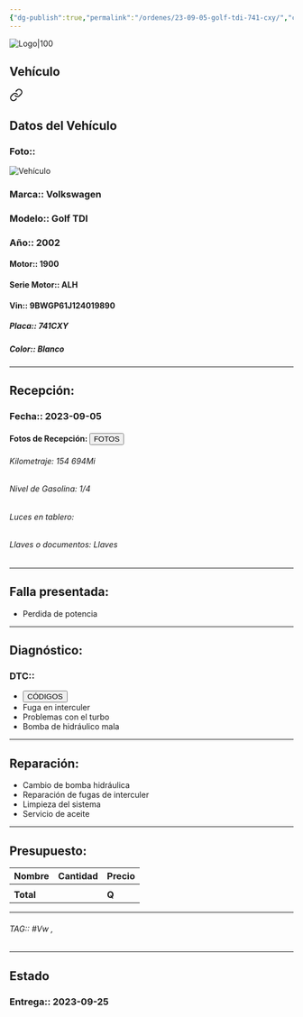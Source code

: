 ```yaml
---
{"dg-publish":true,"permalink":"/ordenes/23-09-05-golf-tdi-741-cxy/","created":"","updated":""}
---
```


![Logo|100](http://drive.google.com/uc?export=view&id=137fl3TIZ0-PU8b-Pt0bsjclwHub_u78G)

## Vehículo

<div class="transclusion internal-embed is-loaded"><a class="markdown-embed-link" href="/vehiculos/volkswagen/golf-tdi-741-cxy/#datos-del-vehiculo" aria-label="Open link"><svg xmlns="http://www.w3.org/2000/svg" width="24" height="24" viewBox="0 0 24 24" fill="none" stroke="currentColor" stroke-width="2" stroke-linecap="round" stroke-linejoin="round" class="svg-icon lucide-link"><path d="M10 13a5 5 0 0 0 7.54.54l3-3a5 5 0 0 0-7.07-7.07l-1.72 1.71"></path><path d="M14 11a5 5 0 0 0-7.54-.54l-3 3a5 5 0 0 0 7.07 7.07l1.71-1.71"></path></svg></a><div class="markdown-embed">



## Datos del Vehículo 
### Foto:: 
![Vehículo](http://drive.google.com/uc?export=view&id=1MZ8mwO1VPK1pIJDFEiI_RK3_HWgdMHFT)

### Marca:: Volkswagen 
### Modelo:: Golf TDI
### Año:: 2002
#### Motor:: 1900
#### Serie Motor:: ALH
#### Vin:: 9BWGP61J124019890
##### Placa:: 741CXY
##### Color:: Blanco
---


</div></div>


## Recepción:
### Fecha:: 2023-09-05
#### Fotos de Recepción: <a href="http"><button class="btn success">FOTOS</button></a>

###### Kilometraje: 154 694Mi
###### Nivel de Gasolina: 1/4
###### Luces en tablero: 
###### Llaves o documentos: Llaves

---

## Falla presentada:
- Perdida de potencia


---

## Diagnóstico:
### DTC:: 

- <a href="http://aitus.golo365.com/Home/Report/reportDetail/diagnose_record_id/404df27ageAE3bKw54OM5454IF/report_type/D/l/es/timezone/-6"><button class="btn success">CÓDIGOS</button></a>
- Fuga en interculer
- Problemas con el turbo 
- Bomba de hidráulico mala 

---
## Reparación:
- Cambio de bomba hidráulica 
- Reparación de fugas de interculer 
- Limpieza del sistema 
- Servicio de aceite 

---

## Presupuesto:

| Nombre | Cantidad | Precio |
| ------ | -------- | ------ |
|        |          |        |
| **Total**       |        |    **Q**    |

---

###### TAG:: #Vw ,

---

## Estado

### Entrega:: 2023-09-25
